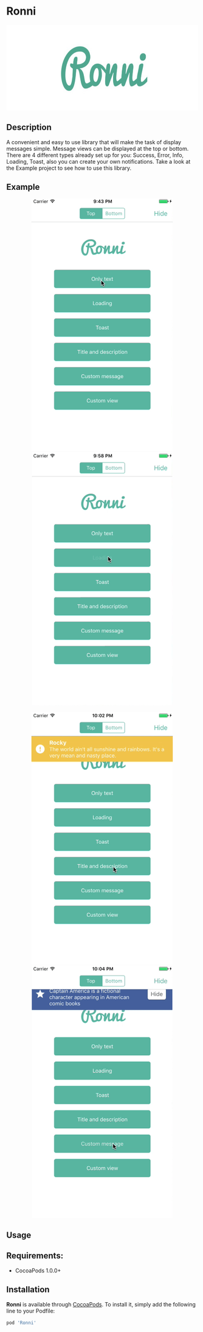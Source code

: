 Ronni
============

<p align="center"> 
<img height = "225px" src="/Images/logo.jpg">
</p>

## Description

A convenient and easy to use library that will make the task of display messages simple. Message views can be displayed at the top or bottom. There are 4 different types already set up for you: Success, Error, Info, Loading, Toast, also you can create your own notifications. Take a look at the Example project to see how to use this library. 


## Example

<p align="center">
  <img src="/Images/style.gif">
  <img src="/Images/loading.gif">
</p>

<p align="center">
  <img src="/Images/title.gif">
  <img src="/Images/custom.gif">
</p>



## Usage

## Requirements:

- CocoaPods 1.0.0+

## Installation

**Ronni** is available through [CocoaPods](http://cocoapods.org). To install
it, simply add the following line to your Podfile:

```ruby
pod 'Ronni'
```
